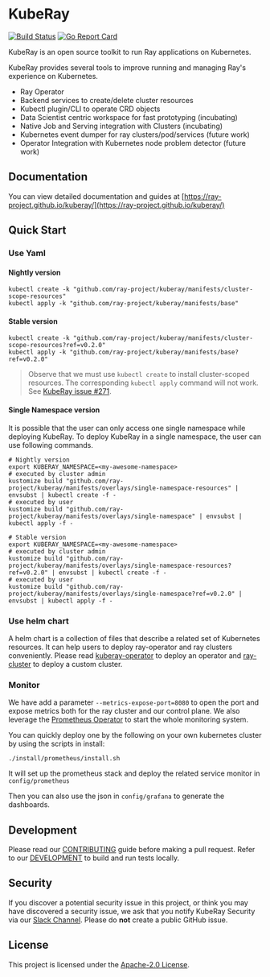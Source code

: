 # KubeRay

[![Build Status](https://github.com/ray-project/kuberay/workflows/Go-build-and-test/badge.svg)](https://github.com/ray-project/kuberay/actions)
[![Go Report Card](https://goreportcard.com/badge/github.com/ray-project/kuberay)](https://goreportcard.com/report/github.com/ray-project/kuberay)

KubeRay is an open source toolkit to run Ray applications on Kubernetes.

KubeRay provides several tools to improve running and managing Ray's experience on Kubernetes.

- Ray Operator
- Backend services to create/delete cluster resources
- Kubectl plugin/CLI to operate CRD objects
- Data Scientist centric workspace for fast prototyping (incubating)
- Native Job and Serving integration with Clusters (incubating)
- Kubernetes event dumper for ray clusters/pod/services (future work)
- Operator Integration with Kubernetes node problem detector (future work)

## Documentation

You can view detailed documentation and guides at [https://ray-project.github.io/kuberay/](https://ray-project.github.io/kuberay/)

## Quick Start

### Use Yaml

#### Nightly version

```
kubectl create -k "github.com/ray-project/kuberay/manifests/cluster-scope-resources"
kubectl apply -k "github.com/ray-project/kuberay/manifests/base"
```

#### Stable version

```
kubectl create -k "github.com/ray-project/kuberay/manifests/cluster-scope-resources?ref=v0.2.0"
kubectl apply -k "github.com/ray-project/kuberay/manifests/base?ref=v0.2.0"
```

> Observe that we must use `kubectl create` to install cluster-scoped resources.
> The corresponding `kubectl apply` command will not work. See [KubeRay issue #271](https://github.com/ray-project/kuberay/issues/271).

#### Single Namespace version

It is possible that the user can only access one single namespace while deploying KubeRay. To deploy KubeRay in a single namespace, the user
can use following commands.

```
# Nightly version
export KUBERAY_NAMESPACE=<my-awesome-namespace>
# executed by cluster admin
kustomize build "github.com/ray-project/kuberay/manifests/overlays/single-namespace-resources" | envsubst | kubectl create -f -
# executed by user
kustomize build "github.com/ray-project/kuberay/manifests/overlays/single-namespace" | envsubst | kubectl apply -f -

# Stable version
export KUBERAY_NAMESPACE=<my-awesome-namespace>
# executed by cluster admin
kustomize build "github.com/ray-project/kuberay/manifests/overlays/single-namespace-resources?ref=v0.2.0" | envsubst | kubectl create -f -
# executed by user
kustomize build "github.com/ray-project/kuberay/manifests/overlays/single-namespace?ref=v0.2.0" | envsubst | kubectl apply -f -

```

### Use helm chart

A helm chart is a collection of files that describe a related set of Kubernetes resources. It can help users to deploy ray-operator and ray clusters conveniently.
Please read [kuberay-operator](helm-chart/kuberay-operator/README.md) to deploy an operator and [ray-cluster](helm-chart/ray-cluster/README.md) to deploy a custom cluster.

### Monitor

We have add a parameter `--metrics-expose-port=8080` to open the port and expose metrics both for the ray cluster and our control plane. We also leverage the [Prometheus Operator](https://github.com/prometheus-operator/prometheus-operator) to start the whole monitoring system.

You can quickly deploy one by the following on your own kubernetes cluster by using the scripts in install:
```shell
./install/prometheus/install.sh
```
It will set up the prometheus stack and deploy the related service monitor in `config/prometheus`

Then you can also use the json in `config/grafana` to generate the dashboards.

## Development

Please read our [CONTRIBUTING](CONTRIBUTING.md) guide before making a pull request. Refer to our [DEVELOPMENT](./ray-operator/DEVELOPMENT.md) to build and run tests locally.

## Security

If you discover a potential security issue in this project, or think you may
have discovered a security issue, we ask that you notify KubeRay Security via our
[Slack Channel](https://ray-distributed.slack.com/archives/C02GFQ82JPM).
Please do **not** create a public GitHub issue.

## License

This project is licensed under the [Apache-2.0 License](LICENSE).
